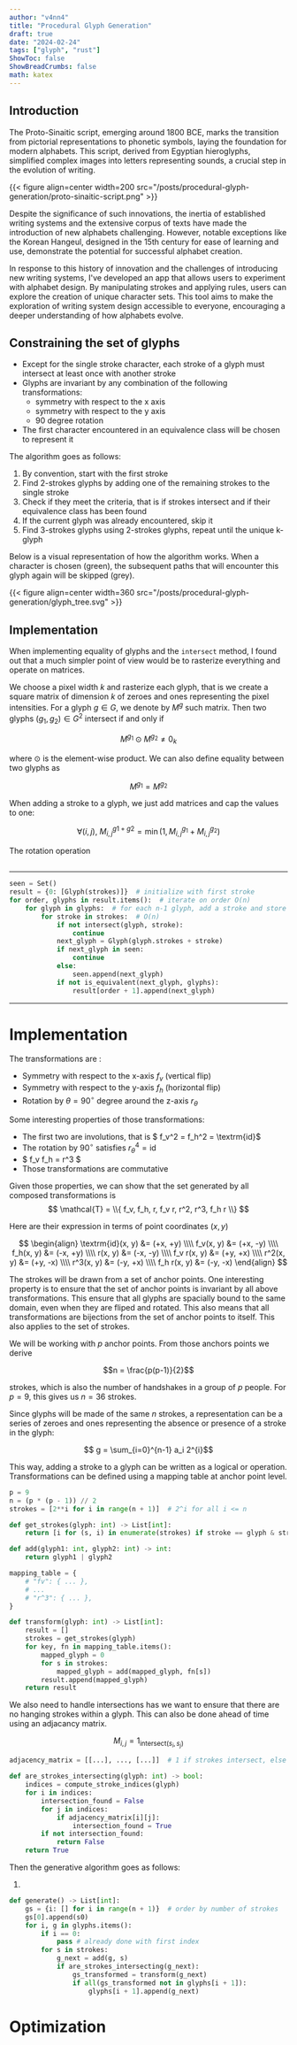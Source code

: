 ```yaml
---
author: "v4nn4"
title: "Procedural Glyph Generation"
draft: true
date: "2024-02-24"
tags: ["glyph", "rust"]
ShowToc: false
ShowBreadCrumbs: false
math: katex
---
```


## Introduction

The Proto-Sinaitic script, emerging around 1800 BCE, marks the transition from pictorial representations to phonetic symbols, laying the foundation for modern alphabets. This script, derived from Egyptian hieroglyphs, simplified complex images into letters representing sounds, a crucial step in the evolution of writing.

{{< figure align=center width=200 src="/posts/procedural-glyph-generation/proto-sinaitic-script.png" >}}

Despite the significance of such innovations, the inertia of established writing systems and the extensive corpus of texts have made the introduction of new alphabets challenging. However, notable exceptions like the Korean Hangeul, designed in the 15th century for ease of learning and use, demonstrate the potential for successful alphabet creation.

In response to this history of innovation and the challenges of introducing new writing systems, I've developed an app that allows users to experiment with alphabet design. By manipulating strokes and applying rules, users can explore the creation of unique character sets. This tool aims to make the exploration of writing system design accessible to everyone, encouraging a deeper understanding of how alphabets evolve.

## Constraining the set of glyphs

- Except for the single stroke character, each stroke of a glyph must intersect at least once with another stroke
- Glyphs are invariant by any combination of the following transformations:
    - symmetry with respect to the x axis
    - symmetry with respect to the y axis
    - 90 degree rotation
- The first character encountered in an equivalence class will be chosen to represent it

The algorithm goes as follows:

1. By convention, start with the first stroke
2. Find 2-strokes glyphs by adding one of the remaining strokes to the single stroke
3. Check if they meet the criteria, that is if strokes intersect and if their equivalence class has been found
4. If the current glyph was already encountered, skip it
5. Find 3-strokes glyphs using 2-strokes glyphs, repeat until the unique k-glyph

Below is a visual representation of how the algorithm works. When a character is chosen (green), the subsequent paths that will encounter this glyph again will be skipped (grey).

{{< figure align=center width=360 src="/posts/procedural-glyph-generation/glyph_tree.svg" >}}

## Implementation

When implementing equality of glyphs and the `intersect` method, I found out that a much simpler point of view would be to rasterize everything and operate on matrices.

We choose a pixel width $k$ and rasterize each glyph, that is we create a square matrix of dimension $k$ of zeroes and ones representing the pixel intensities. For a glyph $g \in G$, we denote by $M^g$ such matrix. Then two glyphs $(g_1, g_2) \in G^2$ intersect if and only if

$$ M^{g_1} \odot M^{g_2} \neq 0_{k}$$

where $\odot$ is the element-wise product. We can also define equality between two glyphs as

$$ M^{g_1} = M^{g_2} $$

When adding a stroke to a glyph, we just add matrices and cap the values to one:

$$  \forall (i,j) , \ M_{i,j}^{g1 + g2} = \min \left( 1, M_{i,j}^{g_1} + M_{i,j}^{g_2} \right)$$

The rotation operation 


## 

---

```python
seen = Set()
result = {0: [Glyph(strokes)]}  # initialize with first stroke
for order, glyphs in result.items():  # iterate on order O(n)
    for glyph in glyphs:  # for each n-1 glyph, add a stroke and store if first of its kind, O(n) ?
        for stroke in strokes:  # O(n)
            if not intersect(glyph, stroke):
                continue
            next_glyph = Glyph(glyph.strokes + stroke)
            if next_glyph in seen:
                continue
            else:
                seen.append(next_glyph)
            if not is_equivalent(next_glyph, glyphs):
                result[order + 1].append(next_glyph)
```

---

# Implementation

The transformations are :

- Symmetry with respect to the x-axis $f_v$ (vertical flip)
- Symmetry with respect to the y-axis $f_h$ (horizontal flip)
- Rotation by $\theta=90^{\circ}$ degree around the z-axis $r_{\theta}$

Some interesting properties of those transformations:

- The first two are involutions, that is $ f_v^2 = f_h^2 = \textrm{id}$
- The rotation by $90^{\circ}$ satisfies $r_{\theta}^4 = \textrm{id}$
- $ f_v f_h = r^3 $
- Those transformations are commutative

Given those properties, we can show that the set generated by all composed transformations is 
$$ \mathcal{T} = \\{ f_v, f_h, r, f_v r, r^2, r^3, f_h r \\} $$

Here are their expression in terms of point coordinates $(x, y)$

$$ 
\begin{align}
    \textrm{id}(x, y) &= (+x, +y) \\\\
    f_v(x, y) &= (+x, -y) \\\\
    f_h(x, y) &= (-x, +y) \\\\
    r(x, y) &= (-x, -y) \\\\
    f_v r(x, y) &= (+y, +x) \\\\
    r^2(x, y) &= (+y, -x) \\\\
    r^3(x, y) &= (-y, +x) \\\\
    f_h r(x, y) &= (-y, -x)
\end{align}
$$

The strokes will be drawn from a set of anchor points. One interesting property is to ensure that the set of anchor points is invariant by all above transformations. This ensure that all glyphs are spacially bound to the same domain, even when they are fliped and rotated. This also means that all transformations are bijections from the set of anchor points to itself. This also applies to the set of strokes.

We will be working with $p$ anchor points. From those anchors points we derive

$$n = \frac{p(p-1)}{2}$$

strokes, which is also the number of handshakes in a group of $p$ people. For $p = 9$, this gives us $n=36$ strokes.

Since glyphs will be made of the same $n$ strokes, a representation can be a series of zeroes and ones representing the absence or presence of a stroke in the glyph:

$$ g = \sum_{i=0}^{n-1} a_i 2^{i}$$

This way, adding a stroke to a glyph can be written as a logical or operation. Transformations can be defined using a mapping table at anchor point level.

```python
p = 9
n = (p * (p - 1)) // 2
strokes = [2**i for i in range(n + 1)]  # 2^i for all i <= n

def get_strokes(glyph: int) -> List[int]:
    return [i for (s, i) in enumerate(strokes) if stroke == glyph & stroke]

def add(glyph1: int, glyph2: int) -> int:
    return glyph1 | glyph2

mapping_table = {
    # "fv": { ... },
    # ...
    # "r^3": { ... },
}

def transform(glyph: int) -> List[int]:
    result = []
    strokes = get_strokes(glyph)
    for key, fn in mapping_table.items():
        mapped_glyph = 0
        for s in strokes:
            mapped_glyph = add(mapped_glyph, fn[s])
        result.append(mapped_glyph)
    return result
```

We also need to handle intersections has we want to ensure that there are no hanging strokes within a glyph. This can also be done ahead of time using an adjacancy matrix.

$$ M_{i, j} = 1_{\textrm{intersect}(s_i, s_j)}$$

```python
adjacency_matrix = [[...], ..., [...]]  # 1 if strokes intersect, else 0

def are_strokes_intersecting(glyph: int) -> bool:
    indices = compute_stroke_indices(glyph)
    for i in indices:
        intersection_found = False
        for j in indices:
            if adjacency_matrix[i][j]:
                intersection_found = True
        if not intersection_found:
            return False
    return True
```

Then the generative algorithm goes as follows:

1. 

```python
def generate() -> List[int]:
    gs = {i: [] for i in range(n + 1)}  # order by number of strokes
    gs[0].append(s0)
    for i, g in glyphs.items():
        if i == 0:
            pass # already done with first index
        for s in strokes:
            g_next = add(g, s)
            if are_strokes_intersecting(g_next):
                gs_transformed = transform(g_next)
                if all(gs_transformed not in glyphs[i + 1]):
                    glyphs[i + 1].append(g_next)
```



# Optimization

[^1]: Albright, William F. 1969. The Proto­Sinaitic Inscriptions and Their Decipherment. Harvard Theological
Studies, XXII. 2nd printing. Cambridge: Harvard University Press.